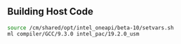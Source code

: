 #

## Building Host Code

```bash
source /cm/shared/opt/intel_oneapi/beta-10/setvars.sh
ml compiler/GCC/9.3.0 intel_pac/19.2.0_usm
```

